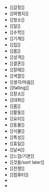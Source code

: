- [[감정]]
- [[여행지]]
- [[청소]]
- [[일]]
- [[수학]]
- [[기계]]
- [[집]]
- [[몸]]
- [[성격]]
- [[결혼]]
- [[장례]]
- [[색깔]]
- [[생각/마음]]
- [[falling]]
- [[장소]]
- [[대화]]
- [[몸]]
- [[활동]]
- [[요리]]
- [[동물]]
- [[식물]]
- [[특성]]
- [[휴일]]
- [[날씨]]
- [[느낌/기분]]
- [[것들/sort later]]
- [[전쟁]]
- [[컴퓨터]]
-
-